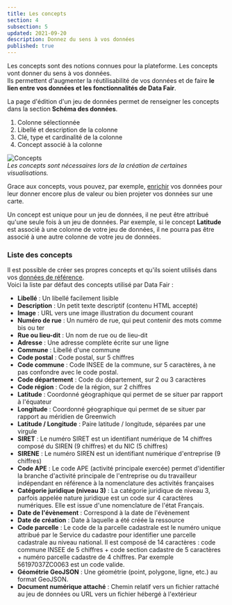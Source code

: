 ```yaml
---
title: Les concepts
section: 4
subsection: 5
updated: 2021-09-20
description: Donnez du sens à vos données
published: true
---
```


Les concepts sont des notions connues pour la plateforme. Les concepts vont donner du sens à vos données.  
Ils permettent d'augmenter la réutilisabilité de vos données et de faire **le lien entre vos données et les fonctionnalités de Data Fair**.

La page d'édition d'un jeu de données permet de renseigner les concepts dans la section **Schéma des données**.

1. Colonne sélectionnée
2. Libellé et description de la colonne
3. Clé, type et cardinalité de la colonne
4. Concept associé à la colonne

![Concepts](./images/user-guide-backoffice/schema-concept.jpg)  
*Les concepts sont nécessaires lors de la création de certaines visualisations.*

Grace aux concepts, vous pouvez, par exemple, [enrichir](./user-guide-backoffice/enrichment) vos données pour leur donner encore plus de valeur ou bien projeter vos données sur une carte.

Un concept est unique pour un jeu de données, il ne peut être attribué qu'une seule fois à un jeu de données. Par exemple, si le concept **Latitude** est associé à une colonne de votre jeu de données, il ne pourra pas être associé à une autre colonne de votre jeu de données.


### Liste des concepts

Il est possible de créer ses propres concepts et qu'ils soient utilisés dans vos [données de référence](./user-guide-backoffice/enrichment).  
Voici la liste par défaut des concepts utilisé par Data Fair :

* **Libellé** : Un libellé facilement lisible
* **Description** : Un petit texte descriptif (contenu HTML accepté)
* **Image** : URL vers une image illustration du document courant
* **Numéro de rue** : Un numéro de rue, qui peut contenir des mots comme bis ou ter
* **Rue ou lieu-dit** : Un nom de rue ou de lieu-dit
* **Adresse** : Une adresse complète écrite sur une ligne
* **Commune** : Libellé d'une commune
* **Code postal** : Code postal, sur 5 chiffres
* **Code commune** : Code INSEE de la commune, sur 5 caractères, à ne pas confondre avec le code postal.
* **Code département** : Code du département, sur 2 ou 3 caractères
* **Code région** : Code de la région, sur 2 chiffres
* **Latitude** : Coordonné géographique qui permet de se situer par rapport à l'équateur
* **Longitude** : Coordonné géographique qui permet de se situer par rapport au méridien de Greenwich
* **Latitude / Longitude** : Paire latitude / longitude, séparées par une virgule
* **SIRET** : Le numéro SIRET est un identifiant numérique de 14 chiffres composé du SIREN (9 chiffres) et du NIC (5 chiffres)
* **SIRENE** : Le numéro SIREN est un identifiant numérique d'entreprise (9 chiffres)
* **Code APE** : Le code APE (activité principale exercée) permet d'identifier la branche d'activité principale de l'entreprise ou du travailleur indépendant en référence à la nomenclature des activités françaises
* **Catégorie juridique (niveau 3)** : La catégorie juridique de niveau 3, parfois appelée nature juridique est un code sur 4 caractères numériques. Elle est issue d'une nomenclature de l'état Français.
* **Date de l'évènement** : Correspond à la date de l'évènement
* **Date de création** : Date à laquelle a été créée la ressource
* **Code parcelle** : Le code de la parcelle cadastrale est le numéro unique attribué par le Service du cadastre pour identifier une parcelle cadastrale au niveau national. Il est composé de 14 caractères : code commune INSEE de 5 chiffres + code section cadastre de 5 caractères + numéro parcelle cadastre de 4 chiffres. Par exemple 56197037ZC0063 est un code valide.
* **Géométrie GeoJSON** : Une géométrie (point, polygone, ligne, etc.) au format GeoJSON.
* **Document numérique attaché** : Chemin relatif vers un fichier rattaché au jeu de données ou URL vers un fichier hébergé à l'extérieur
